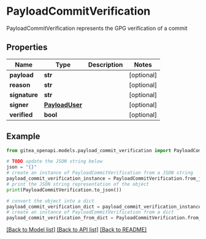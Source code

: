 # PayloadCommitVerification

PayloadCommitVerification represents the GPG verification of a commit

## Properties

Name | Type | Description | Notes
------------ | ------------- | ------------- | -------------
**payload** | **str** |  | [optional] 
**reason** | **str** |  | [optional] 
**signature** | **str** |  | [optional] 
**signer** | [**PayloadUser**](PayloadUser.md) |  | [optional] 
**verified** | **bool** |  | [optional] 

## Example

```python
from gitea_openapi.models.payload_commit_verification import PayloadCommitVerification

# TODO update the JSON string below
json = "{}"
# create an instance of PayloadCommitVerification from a JSON string
payload_commit_verification_instance = PayloadCommitVerification.from_json(json)
# print the JSON string representation of the object
print(PayloadCommitVerification.to_json())

# convert the object into a dict
payload_commit_verification_dict = payload_commit_verification_instance.to_dict()
# create an instance of PayloadCommitVerification from a dict
payload_commit_verification_from_dict = PayloadCommitVerification.from_dict(payload_commit_verification_dict)
```
[[Back to Model list]](../README.md#documentation-for-models) [[Back to API list]](../README.md#documentation-for-api-endpoints) [[Back to README]](../README.md)


